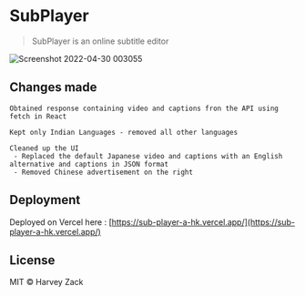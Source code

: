 # SubPlayer

> SubPlayer is an online subtitle editor

![Screenshot 2022-04-30 003055](https://user-images.githubusercontent.com/73497800/166009273-3192509f-04b7-4f07-9612-b58b898d7112.png)

## Changes made
```
Obtained response containing video and captions fron the API using fetch in React
```
```
Kept only Indian Languages - removed all other languages
```
```
Cleaned up the UI
 - Replaced the default Japanese video and captions with an English alternative and captions in JSON format
 - Removed Chinese advertisement on the right 
```


## Deployment
Deployed on Vercel here : [https://sub-player-a-hk.vercel.app/](https://sub-player-a-hk.vercel.app/)

## License

MIT © Harvey Zack
